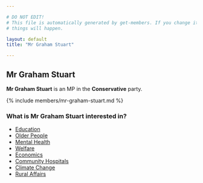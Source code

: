 ```yaml
---

# DO NOT EDIT!
# This file is automatically generated by get-members. If you change it, bad
# things will happen.

layout: default
title: "Mr Graham Stuart"

---
```


## Mr Graham Stuart

**Mr Graham Stuart** is an MP in the **Conservative** party.

{% include members/mr-graham-stuart.md %}

### What is Mr Graham Stuart interested in?


* [Education](/interests/education.html)
* [Older People](/interests/older-people.html)
* [Mental Health](/interests/mental-health.html)
* [Welfare](/interests/welfare.html)
* [Economics](/interests/economics.html)
* [Community Hospitals](/interests/community-hospitals.html)
* [Climate Change](/interests/climate-change.html)
* [Rural Affairs](/interests/rural-affairs.html)
